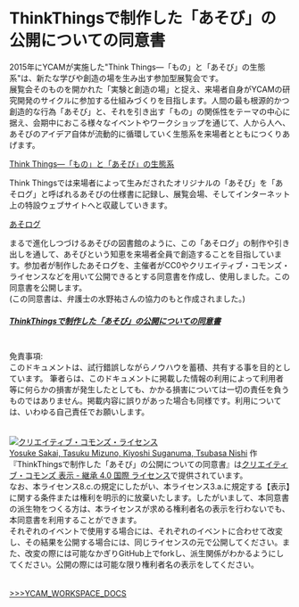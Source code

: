 # ThinkThingsで制作した「あそび」の公開についての同意書


2015年にYCAMが実施した"Think Things―「もの」と「あそび」の生態系"は、新たな学びや創造の場を生み出す参加型展覧会です。   
展覧会そのものを開かれた「実験と創造の場」と捉え、来場者自身がYCAMの研究開発のサイクルに参加する仕組みづくりを目指します。人間の最も根源的かつ創造的な行為「あそび」と、それを引き出す「もの」の関係性をテーマの中心に据え、会期中におこる様々なイベントやワークショップを通じて、人から人へ、あそびのアイデア自体が流動的に循環していく生態系を来場者とともにつくりあげます。

[Think Things―「もの」と「あそび」の生態系](http://thinkthings.ycam.jp)

Think Thingsでは来場者によって生みだされたオリジナルの「あそび」を「あそログ」と呼ばれるあそびの仕様書に記録し、展覧会場、そしてインターネット上の特設ウェブサイトへと収蔵していきます。    

[あそログ](http://asolog.ycam.jp)  

まるで進化しつづけるあそびの図書館のように、この「あそログ」の制作や引き出しを通して、あそびという知恵を来場者全員で創造することを目指しています。参加者が制作したあそログを、主催者がCC0やクリエイティブ・コモンズ・ライセンスなどを用いて公開できるとする同意書を作成し、使用しました。この同意書を公開します。  
(この同意書は、弁護士の水野祐さんの協力のもと作成されました。)          
  
##### [ThinkThingsで制作した「あそび」の公開についての同意書](https://github.com/YCAMInterlab/YCAM_WORKSPACE_DOCS/blob/master/Consent_Form_for_Think_Things/Consent_Form_for_Think_Things.md)  



　  
免責事項:  
このドキュメントは、試行錯誤しながらノウハウを蓄積、共有する事を目的としています。 
筆者らは、このドキュメントに掲載した情報の利用によって利用者等に何らかの損害が発生したとしても、かかる損害については一切の責任を負うものではありません。掲載内容に誤りがあった場合も同様です。利用については、いわゆる自己責任でお願いします。  

  
　  
<a rel="license" href="http://creativecommons.org/licenses/by-sa/4.0/deed.ja"><img alt="クリエイティブ・コモンズ・ライセンス" style="border-width:0" src="http://i.creativecommons.org/l/by-sa/4.0/80x15.png" /></a><br /><a xmlns:cc="http://creativecommons.org/ns#" href="https://github.com/YCAMInterlab/YCAM_WORKSPACE_DOCS" property="cc:attributionName" rel="cc:attributionURL">Yosuke Sakai, Tasuku Mizuno, Kiyoshi Suganuma, Tsubasa Nishi</a> 作『<span xmlns:dct="http://purl.org/dc/terms/" href="http://purl.org/dc/dcmitype/Text" property="dct:title" rel="dct:type">ThinkThingsで制作した「あそび」の公開についての同意書</span>』は<a rel="license" href="http://creativecommons.org/licenses/by-sa/4.0/deed.ja">クリエイティブ・コモンズ 表示 - 継承 4.0 国際 ライセンス</a>で提供されています。  
なお、本ライセンス8.c.の規定にしたがい、本ライセンス3.a.に規定する【表示】に関する条件または権利を明示的に放棄いたします。したがいまして、本同意書の派生物をつくる方は、本ライセンスが求める権利者名の表示を行わないでも、本同意書を利用することができます。  
それぞれのイベントで使用する場合には、それぞれのイベントに合わせて改変し、その結果を公開する場合には、同じライセンスの元で公開してください。また、改変の際には可能なかぎりGitHub上でforkし、派生関係がわかるようにしてください。公開の際には可能な限り権利者名の表示をしてください。  

　    
[>>>YCAM_WORKSPACE_DOCS](https://github.com/yosukesakai/YCAM_WORKSPACE_DOCS/blob/master/README.md)  
　  

